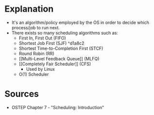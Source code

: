 # Explanation
- It's an algorithm/policy employed by the OS in order to decide which process/job to run next.
- There exists so many scheduling algorithms such as:
	- First In, First Out (FIFO)
	- Shortest Job First (SJF) ^d1a8c2
	- Shortest Time-to-Completion First (STCF)
	- Round Robin (RR)
	- [[Multi-Level Feedback Queue]] (MLFQ)
	- [[Completely Fair Scheduler]] (CFS)
		- Used by Linux
	- O(1) Scheduler
# Sources
- OSTEP Chapter 7 - "Scheduling: Introduction"
